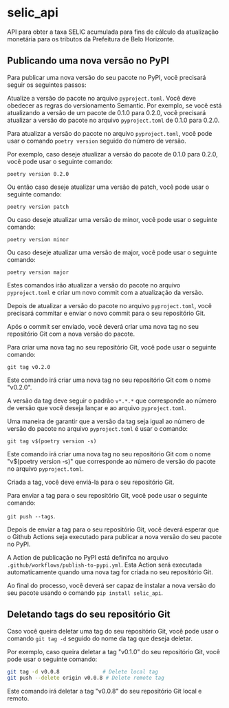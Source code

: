 # selic_api

API para obter a taxa SELIC acumulada para fins de cálculo da atualização monetária para os tributos da Prefeitura de Belo Horizonte.

## Publicando uma nova versão no PyPI

Para publicar uma nova versão do seu pacote no PyPI, você precisará seguir os seguintes passos:

Atualize a versão do pacote no arquivo `pyproject.toml`. Você deve obedecer as regras do versionamento Semantic. Por exemplo, se você está atualizando a versão de um pacote de 0.1.0 para 0.2.0, você precisará atualizar a versão do pacote no arquivo `pyproject.toml` de 0.1.0 para 0.2.0.

Para atualizar a versão do pacote no arquivo `pyproject.toml`, você pode usar o comando `poetry version` seguido do número de versão.

Por exemplo, caso deseje atualizar a versão do pacote de 0.1.0 para 0.2.0, você pode usar o seguinte comando:

`poetry version 0.2.0`

Ou então caso deseje atualizar uma versão de patch, você pode usar o seguinte comando:

`poetry version patch`

Ou caso deseje atualizar uma versão de minor, você pode usar o seguinte comando:

`poetry version minor`

Ou caso deseje atualizar uma versão de major, você pode usar o seguinte comando:

`poetry version major`

Estes comandos irão atualizar a versão do pacote no arquivo `pyproject.toml` e criar um novo commit com a atualização da versão.

Depois de atualizar a versão do pacote no arquivo `pyproject.toml`, você precisará commitar e enviar o novo commit para o seu repositório Git.

Após o commit ser enviado, você deverá criar uma nova tag no seu repositório Git com a nova versão do pacote.

Para criar uma nova tag no seu repositório Git, você pode usar o seguinte comando:

`git tag v0.2.0`

Este comando irá criar uma nova tag no seu repositório Git com o nome "v0.2.0".

A versão da tag deve seguir o padrão `v*.*.*` que corresponde ao número de versão que você deseja lançar e ao arquivo `pyproject.toml`.

Uma maneira de garantir que a versão da tag seja igual ao número de versão do pacote no arquivo `pyproject.toml` é usar o comando:

`git tag v$(poetry version -s)`

Este comando irá criar uma nova tag no seu repositório Git com o nome "v$(poetry version -s)" que corresponde ao número de versão do pacote no arquivo `pyproject.toml`.

Criada a tag, você deve enviá-la para o seu repositório Git.

Para enviar a tag para o seu repositório Git, você pode usar o seguinte comando:

`git push --tags`.

Depois de enviar a tag para o seu repositório Git, você deverá esperar que o Github Actions seja executado para publicar a nova versão do seu pacote no PyPI.

A Action de publicação no PyPI está definifca no arquivo `.github/workflows/publish-to-pypi.yml`. Esta Action será executada automaticamente quando uma nova tag for criada no seu repositório Git.

Ao final do processo, você deverá ser capaz de instalar a nova versão do seu pacote usando o comando `pip install selic_api`.

## Deletando tags do seu repositório Git

Caso você queira deletar uma tag do seu repositório Git, você pode usar o comando `git tag -d` seguido do nome da tag que deseja deletar.

Por exemplo, caso queira deletar a tag "v0.1.0" do seu repositório Git, você pode usar o seguinte comando:

```bash
git tag -d v0.0.8              # Delete local tag
git push --delete origin v0.0.8 # Delete remote tag
```

Este comando irá deletar a tag "v0.0.8" do seu repositório Git local e remoto.

